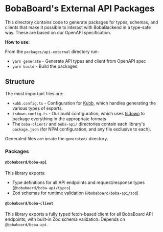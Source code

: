 # BobaBoard's External API Packages

This directory contains code to generate packages for types, schemas, and
clients that make it possible to interact with BobaBackend in a type-safe way.
These are based on our OpenAPI specification.

**How to use:**

From the `packages/api-external` directory run:

- `yarn generate` - Generate API types and client from OpenAPI spec
- `yarn build` - Build the packages

## Structure

The most important files are:

- `kubb.config.ts` - Configuration for [Kubb](https://kubb.dev/), which handles
  generating the various types of exports.
- `tsdown.config.ts` - Our build configuration, which uses
  [tsdown](https://tsdown.dev/) to package everything in the appropriate formats
- The `boba-client/` and `boba-api/` directories contain each library's
  `package.json` (for NPM configuration, and any file exclusive to each).

Generated files are inside the `generated/` directory.

### Packages

#### `@bobaboard/boba-api`

This library exports:

- Type definitions for all API endpoints and request/response types
  (`@bobaboard/boba-api/types`)
- Zod schemas for runtime validation (`@bobaboard/boba-api/zod`)

#### `@bobaboard/boba-client`

This library exports a fully typed fetch-based client for all BobaBoard API
endpoints, with built-in Zod schema validation. Depends on `@bobaboard/boba-api`.

